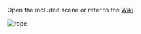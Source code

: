 Open the included scene or refer to the [Wiki](https://github.com/FireFlame74/rope-in-unity3d/wiki)

![rope](https://cloud.githubusercontent.com/assets/2115149/23997853/61809664-0a53-11e7-9d17-2457e17117b0.gif)

